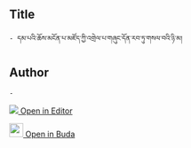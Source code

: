 ## Title
	- དམ་པའི་ཆོས་མངོན་པ་མཛོད་ཀྱི་འགྲེལ་པ་གཞུང་དོན་རབ་ཏུ་གསལ་བའི་ཉི་མ།

## Author
	- 



[<img src="https://img.icons8.com/color/25/000000/edit-property.png"> Open in Editor](http://editor.openpecha.org/P004572)

[<img width="25" src="https://library.bdrc.io/icons/BUDA-small.svg"> Open in Buda](https://library.bdrc.io/show/bdr:IE0OPP004572)

